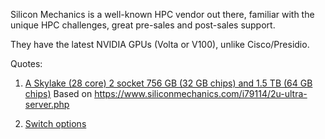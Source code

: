 Silicon Mechanics is a well-known HPC vendor out there, familiar with the unique HPC challenges, great pre-sales and post-sales support.

They have the latest NVIDIA GPUs (Volta or V100), unlike Cisco/Presidio.

Quotes:

1) [A Skylake (28 core) 2 socket 756 GB (32 GB chips) and 1.5 TB (64 GB chips)](https://github.com/Pomona-ITS/hpc/blob/master/design/vendors/Silicon%20Mechanics/Silicon_Mechanics_Quote_343594.pdf)
    Based on https://www.siliconmechanics.com/i79114/2u-ultra-server.php

2) [Switch options](https://github.com/Pomona-ITS/hpc/blob/master/design/vendors/Silicon%20Mechanics/Silicon_Mechanics_Quote_343597.pdf)
